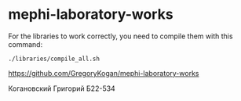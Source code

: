 # mephi-laboratory-works

For the libraries to work correctly, you need to compile them with this command:
```shell
./libraries/compile_all.sh
```

https://github.com/GregoryKogan/mephi-laboratory-works

Когановский Григорий Б22-534
